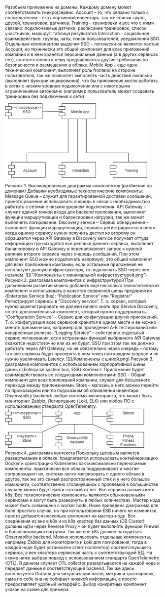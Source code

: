 Разобьем приложение на домены. Каждому домену может соответствовать (микро)сервис:
Account – то, что связано только с пользователем – его спортивный инвентарь. так же списки групп, друзей, тренировок, датчиков.
Training – тренировки и все что с ними связано: подключаемые датчики, расписание тренировок, список участников, маршрут, таблица результатов
Interaction - социальное взаимодействие: группы, чаты, поиск пользователей, уведомления
SSO. Отдельным компонентом выделим SSO – логически он является частью Account, но технически это общий компонент для всех приложений компании и в нем хранятся персональные данные (а в других сервисах нет), соответственно к нему предъявляются другие требования по безопасности и размещению в облаке.
Mobile App – еще один технический компонент, выполняет роль frontend на стороне пользователя, так же позволяет выполнять часть действий локально (выполняет функции кеширования), что бы приложение могло работать в сетях с низким уровнем подключения или с некоторыми ограничениями автономно (например пользователь может создавать тренировки без подключения к сети).

![](Компоненты_Высокоуровневая_диаграмма.png)

Рисунок 1. Высокоуровневая диаграмма компонентов (разбиение по доменам)
Добавим необходимые технологические компоненты:
Message Queue – служит для гарантированной доставки сообщений, принято решение использовать очередь в связи с необходимостью работать с сетями с низким уровнем подключения.
API Gateway – служит единой точкой входа для backend приложения, выполняет функции маршрутизации и балансировки нагрузки, так же может выполнять логирование.
Discovery service – Сервис обнаружения – выполняет функции маршрутизации, сервисы регистрируются в нем и когда одному сервису нужно получить доступ ко второму он обращается через API Gateway в Discovery service получает оттуда информацию где находятся все реплики данного сервиса, выполняет балансировку в API Gateway и перенаправляет запрос к нужной реплике второго сервиса через очередь сообщений.
При этом компонент SSO можно подключать напрямую, это общий компонент для всех приложений компании, если остальные приложения не используют данную инфраструктуру, то подключать SSO через нее незачем.
![]("/Компоненты с минимальной инфраструктурой.png")
Рисунок 2.  диаграмма компонентов с инфраструктурой
При дальнейшем развитии можно добавить еще несколько технологических компонент и использовать в качестве сервисной шины предприятия (Enterprise Service Bus):
“Publication Service” или “Registrar”   Регистрирует сервисы в “Discovery service”. Т. о. сервис, который нужно зарегистрировать не должен ничего знать про Service Discovery, но это дополнительный компонент, который нужно поддерживать.
“Configuration Service” – Сервис для конфигурации других приложений. Т. о. конфигурация всех сервисов хранится в одном месте и ее можно менять динамически, например для проведения A-B тестирования или канареечных релизов.
“Logging Service” – собственно отдельный сервис логирования, если встроенных функций выбранного API Gateway окажется недостаточно или их не будет.
SSO при этом так же должно работать через API Gateway, но не обязательно через очередь – потому что все сервисы будут проверять в нем токен при каждом запросе и не нужно увеличивать Latency.
![](/Компоненты с шиной.png)
Рисунок 3.  диаграмма компонентов с использованием корпоративной шины данных (Enterprise system bus, ESB)
Контекст: Приложение будет взаимодействовать со следующими компонентами:
SSO – Общий компонент для всех приложений компании, служит для бесшовного перехода между приложениями.
Store – магазин, в него можно перейти по промоакциям или по подсказкам об обновлении инвентаря.
Observability backend: любые системы мониторинга, это может быть мониторинг Zabbix, Логирование (Loki, ELK) или любое ПО с использованием стандарта OpenTelemetry.
![](/Контекст.png)
Рисунок 4.  диаграмма контекста
Поскольку целевым является развертывание в облаке, предлагается использовать контейнеризацию Docker и оркестрацию Kubernetes как максимально переносимые компоненты: практически все облака поддерживают и многие сопровождают их, систему легко мигрировать с одного облака в другое, так же это самый распространенный стек и у него большое комьюнити, соответственно столкнувшись с проблемой в большинстве случаев можно будет найти готовый от вет.
Все сервисы разместим в k8s. Все технологические компоненты являются обыкновенными сервисами и могут быть развернуты в любых количествах. Мастер нода может быть совмещено с worker node. Ниже приведена диаграмма для боле простого случая, но при использовании ESB ничего не изменится, просто добавится несколько компонент на мастер-ноде. Все соединения из вне в k8s и из k8s кластер баз данных (DB Cluster) должны идти через Reverse Proxy – он будет выполнять функции Firewall и балансировщика нагрузки. Так же вне k8s должен находиться Observability backend. Можно использовать отдельные компоненты, например Zabbix для мониторинга и Loki для логирования, тогда в каждой ноде будет установлен агент (коллектор) соответствующего сервиса, а вен кластера сервисная часть с соответствующей БД. На схеме ниже выбран подход с использованием стандарта OpenTelemetry (OTL). В данном случает OTL collector развертывается на каждой ноде и передает данные в соответствующий backend. Так же здесь используется Grafana для визуализации логов, метрик и трассировок, сама по себе она не собирает никакой информации, а просто предоставляет удобный интерфейс. Выбор конкретных компонент указан на схеме для примера.
 
